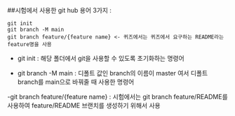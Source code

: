 ##시험에서 사용한 git hub 용어 3가지 :

```
git init
git branch -M main
git branch feature/{feature name} <- 퀴즈에서는 퀴즈에서 요구하는 README라는 feature명을 사용
```

- git init : 해당 폴더에서 git을 사용할 수 있도록 초기화하는 명령어

- git branch -M main : 디폴트 값인 branch의 이름이 master 여서 디폴트 branch를 main으로 바꿔줄 때 사용한 명령어

-git branch feature/{feature name} :
시험에서는 git branch feature/README를 사용하여 feature/README 브랜치를 생성하기 위해서 사용
